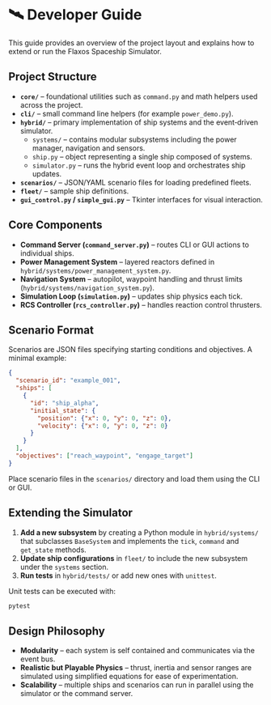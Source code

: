 # 🛰️ Developer Guide

This guide provides an overview of the project layout and explains how to extend or run the Flaxos Spaceship Simulator.

## Project Structure

- **`core/`** – foundational utilities such as `command.py` and math helpers used across the project.
- **`cli/`** – small command line helpers (for example `power_demo.py`).
- **`hybrid/`** – primary implementation of ship systems and the event‑driven simulator.
  - `systems/` – contains modular subsystems including the power manager, navigation and sensors.
  - `ship.py` – object representing a single ship composed of systems.
  - `simulator.py` – runs the hybrid event loop and orchestrates ship updates.
- **`scenarios/`** – JSON/YAML scenario files for loading predefined fleets.
- **`fleet/`** – sample ship definitions.
- **`gui_control.py` / `simple_gui.py`** – Tkinter interfaces for visual interaction.

## Core Components

- **Command Server (`command_server.py`)** – routes CLI or GUI actions to individual ships.
- **Power Management System** – layered reactors defined in `hybrid/systems/power_management_system.py`.
- **Navigation System** – autopilot, waypoint handling and thrust limits (`hybrid/systems/navigation_system.py`).
- **Simulation Loop (`simulation.py`)** – updates ship physics each tick.
- **RCS Controller (`rcs_controller.py`)** – handles reaction control thrusters.

## Scenario Format

Scenarios are JSON files specifying starting conditions and objectives. A minimal example:
```json
{
  "scenario_id": "example_001",
  "ships": [
    {
      "id": "ship_alpha",
      "initial_state": {
        "position": {"x": 0, "y": 0, "z": 0},
        "velocity": {"x": 0, "y": 0, "z": 0}
      }
    }
  ],
  "objectives": ["reach_waypoint", "engage_target"]
}
```
Place scenario files in the `scenarios/` directory and load them using the CLI or GUI.

## Extending the Simulator

1. **Add a new subsystem** by creating a Python module in `hybrid/systems/` that subclasses `BaseSystem` and implements the `tick`, `command` and `get_state` methods.
2. **Update ship configurations** in `fleet/` to include the new subsystem under the `systems` section.
3. **Run tests** in `hybrid/tests/` or add new ones with `unittest`.

Unit tests can be executed with:
```bash
pytest
```

## Design Philosophy

- **Modularity** – each system is self contained and communicates via the event bus.
- **Realistic but Playable Physics** – thrust, inertia and sensor ranges are simulated using simplified equations for ease of experimentation.
- **Scalability** – multiple ships and scenarios can run in parallel using the simulator or the command server.

